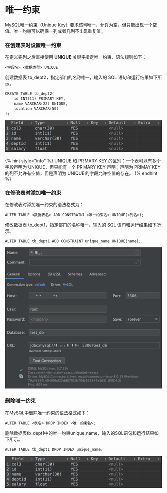 # 唯一约束

MySQL唯一约束（Unique Key）要求该列唯一，允许为空，但只能出现一个空值。唯一约束可以确保一列或者几列不出现重复值。

### 在创建表时设置唯一约束

在定义完列之后直接使用 **UNIQUE** 关键字指定唯一约束，语法规则如下：

```text
<字段名> <数据类型> UNIQUE
```

创建数据表 tb\_dept2，指定部门的名称唯一，输入的 SQL 语句和运行结果如下所示。

```text
CREATE TABLE tb_dept2(
    id INT(11) PRIMARY KEY,
    name VARCHAR(22) UNIQUE,
    location VARCHAR(50)
);
```

![](../.gitbook/assets/image%20%2855%29.png)

{% hint style="info" %}
UNIQUE 和 PRIMARY KEY 的区别：一个表可以有多个字段声明为 UNIQUE，但只能有一个 PRIMARY KEY 声明；声明为 PRIMAY KEY 的列不允许有空值，但是声明为 UNIQUE 的字段允许空值的存在。
{% endhint %}

### 在修改表时添加唯一约束

在修改表时添加唯一约束的语法格式为：

```text
ALTER TABLE <数据表名> ADD CONSTRAINT <唯一约束名> UNIQUE(<列名>);
```

修改数据表 tb\_dept1，指定部门的名称唯一，输入的 SQL 语句和运行结果如下所示。

```text
ALTER TABLE tb_dept1 ADD CONSTRAINT unique_name UNIQUE(name);
```

![](../.gitbook/assets/image%20%2813%29.png)

### 删除唯一约束

在MySQL中删除唯一约束的语法格式如下：

```text
ALTER TABLE <表名> DROP INDEX <唯一约束名>;
```

删除数据表tb\_dept1中的唯一约束unique\_name，输入的SQL语句和运行结果如下所示。

```text
ALTER TABLE tb_dept1 DROP INDEX unique_name;
```

![](../.gitbook/assets/image%20%2814%29.png)

